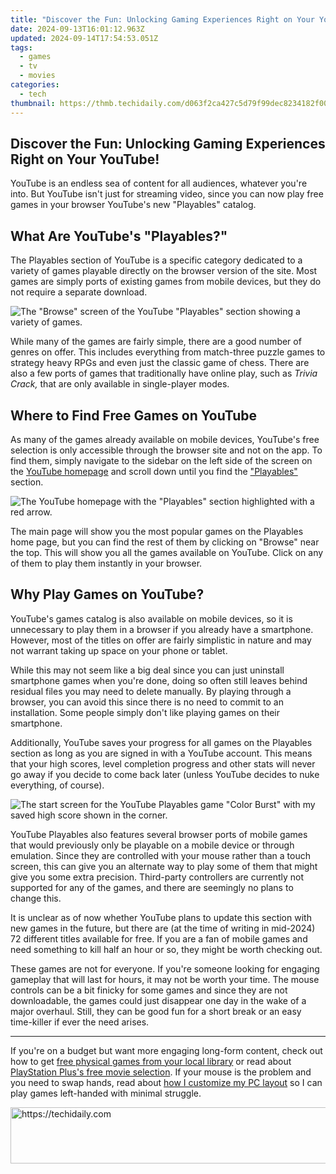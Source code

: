 ```yaml
---
title: "Discover the Fun: Unlocking Gaming Experiences Right on Your YouTube!"
date: 2024-09-13T16:01:12.963Z
updated: 2024-09-14T17:54:53.051Z
tags:
  - games
  - tv
  - movies
categories:
  - tech
thumbnail: https://thmb.techidaily.com/d063f2ca427c5d79f99dec8234182f00aa398e1a002cdcbe4fddf542d8d4ff20.jpg
---
```


## Discover the Fun: Unlocking Gaming Experiences Right on Your YouTube!

YouTube is an endless sea of content for all audiences, whatever you're into. But YouTube isn't just for streaming video, since you can now play free games in your browser YouTube's new "Playables" catalog.

##  What Are YouTube's "Playables?"

 The Playables section of YouTube is a specific category dedicated to a variety of games playable directly on the browser version of the site. Most games are simply ports of existing games from mobile devices, but they do not require a separate download.

![The "Browse" screen of the YouTube "Playables" section showing a variety of games.](https://static1.howtogeekimages.com/wordpress/wp-content/uploads/2024/04/playables1.png) 

 While many of the games are fairly simple, there are a good number of genres on offer. This includes everything from match-three puzzle games to strategy heavy RPGs and even just the classic game of chess. There are also a few ports of games that traditionally have online play, such as _Trivia Crack,_ that are only available in single-player modes.

##  Where to Find Free Games on YouTube

 As many of the games already available on mobile devices, YouTube's free selection is only accessible through the browser site and not on the app. To find them, simply navigate to the sidebar on the left side of the screen on the [YouTube homepage](http://www.youtube.com) and scroll down until you find the ["Playables"](https://www.youtube.com/playables) section.

![The YouTube homepage with the "Playables" section highlighted with a red arrow.](https://static1.howtogeekimages.com/wordpress/wp-content/uploads/2024/04/youtubehomepage.png) 

 The main page will show you the most popular games on the Playables home page, but you can find the rest of them by clicking on "Browse" near the top. This will show you all the games available on YouTube. Click on any of them to play them instantly in your browser.

##  Why Play Games on YouTube?

 YouTube's games catalog is also available on mobile devices, so it is unnecessary to play them in a browser if you already have a smartphone. However, most of the titles on offer are fairly simplistic in nature and may not warrant taking up space on your phone or tablet.

 While this may not seem like a big deal since you can just uninstall smartphone games when you're done, doing so often still leaves behind residual files you may need to delete manually. By playing through a browser, you can avoid this since there is no need to commit to an installation. Some people simply don't like playing games on their smartphone.

 Additionally, YouTube saves your progress for all games on the Playables section as long as you are signed in with a YouTube account. This means that your high scores, level completion progress and other stats will never go away if you decide to come back later (unless YouTube decides to nuke everything, of course).

![The start screen for the YouTube Playables game "Color Burst" with my saved high score shown in the corner.](https://static1.howtogeekimages.com/wordpress/wp-content/uploads/2024/04/colorburst.png) 

 YouTube Playables also features several browser ports of mobile games that would previously only be playable on a mobile device or through emulation. Since they are controlled with your mouse rather than a touch screen, this can give you an alternate way to play some of them that might give you some extra precision. Third-party controllers are currently not supported for any of the games, and there are seemingly no plans to change this.

 It is unclear as of now whether YouTube plans to update this section with new games in the future, but there are (at the time of writing in mid-2024) 72 different titles available for free. If you are a fan of mobile games and need something to kill half an hour or so, they might be worth checking out.

 These games are not for everyone. If you're someone looking for engaging gameplay that will last for hours, it may not be worth your time. The mouse controls can be a bit finicky for some games and since they are not downloadable, the games could just disappear one day in the wake of a major overhaul. Still, they can be good fun for a short break or an easy time-killer if ever the need arises.

---

 If you're on a budget but want more engaging long-form content, check out how to get [free physical games from your local library](https://technical-tips.techidaily.com/leading-platforms-for-virtual-team-meetings-and-group-calls/) or read about [PlayStation Plus's free movie selection](https://change-location.techidaily.com/how-to-get-the-dragon-scale-and-evolution-enabled-pokemon-on-vivo-y100t-drfone-by-drfone-virtual-android/). If your mouse is the problem and you need to swap hands, read about [how I customize my PC layout](https://extra-skills.techidaily.com/updated-perfecting-iphone-photography-mastery-of-macro-and-close-up-details/) so I can play games left-handed with minimal struggle.

<ins class="adsbygoogle"
     style="display:block"
     data-ad-format="autorelaxed"
     data-ad-client="ca-pub-7571918770474297"
     data-ad-slot="1223367746"></ins>

<ins class="adsbygoogle"
     style="display:block"
     data-ad-client="ca-pub-7571918770474297"
     data-ad-slot="8358498916"
     data-ad-format="auto"
     data-full-width-responsive="true"></ins>



<!-- affiliate ads begin -->
<a href="https://ephamedtechinc.pxf.io/c/5597632/2126493/26400" target="_top" id="2126493">
  <img src="//a.impactradius-go.com/display-ad/26400-2126493" border="0" alt="https://techidaily.com" width="640" height="90"/>
</a>
<img height="0" width="0" src="https://ephamedtechinc.pxf.io/i/5597632/2126493/26400" style="position:absolute;visibility:hidden;" border="0" />
<!-- affiliate ads end -->

